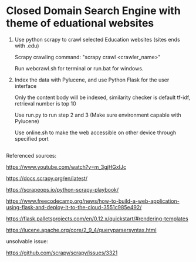 # Closed Domain Search Engine with theme of eduational websites

1) Use python scrapy to crawl selected Education websites (sites ends with .edu)

    Scrapy crawling command: "scrapy crawl <crawler_name>"

    Run webcrawl.sh for terminal or run.bat for windows.

2) Index the data with Pylucene, and use Python Flask for the user interface

    Only the content body will be indexed, similarity checker is default tf-idf, retrieval number is top 10

    Use run.py to run step 2 and 3 (Make sure environment capable with Pylucene)

    Use online.sh to make the web accessible on other device through specified port

##
Referenced sources:

https://www.youtube.com/watch?v=m_3gjHGxIJc

https://docs.scrapy.org/en/latest/

https://scrapeops.io/python-scrapy-playbook/

https://www.freecodecamp.org/news/how-to-build-a-web-application-using-flask-and-deploy-it-to-the-cloud-3551c985e492/

https://flask.palletsprojects.com/en/0.12.x/quickstart/#rendering-templates

https://lucene.apache.org/core/2_9_4/queryparsersyntax.html

unsolvable issue:

https://github.com/scrapy/scrapy/issues/3321
